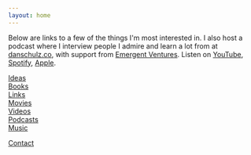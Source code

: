 ```yaml
---
layout: home
---
```

Below are links to a few of the things I'm most interested in. I also host a podcast where I interview people I admire and learn a lot from at [danschulz.co](https://www.danschulz.co/), with support from [Emergent Ventures](https://marginalrevolution.com/marginalrevolution/2024/05/emergent-ventures-34th-cohort.html). Listen on [YouTube](https://www.youtube.com/@dnschlz), [Spotify](https://open.spotify.com/show/59YkrYwjAgiKAVMNGWPaLE), [Apple](https://podcasts.apple.com/us/podcast/undertone/id1693303954).

[Ideas](/ideas/)  
[Books](/books/)  
[Links](/links/)  
[Movies](/movies/)  
[Videos](/videos/)  
[Podcasts](/podcasts/)  
[Music](/music/)

<a class="muted small" href="/contact">Contact</a>
